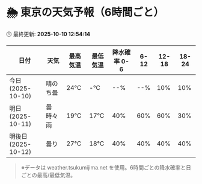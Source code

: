 # 🌦️ 東京の天気予報（6時間ごと）

🕒 最終更新: **2025-10-10 12:54:14**

| 日付 | 天気 | 最高気温 | 最低気温 | 降水確率 0-6 | 6-12 | 12-18 | 18-24 |
|------|------|----------|----------|------------|------|------|------|
| 今日 (2025-10-10) | 晴のち曇 | 24℃ | -℃ | --% | --% | 10% | 10% |
| 明日 (2025-10-11) | 曇時々雨 | 19℃ | 17℃ | 40% | 60% | 60% | 30% |
| 明後日 (2025-10-12) | 曇り | 27℃ | 18℃ | 40% | 40% | 40% | 40% |

> ※データは weather.tsukumijima.net を使用。6時間ごとの降水確率と日ごとの最高/最低気温。